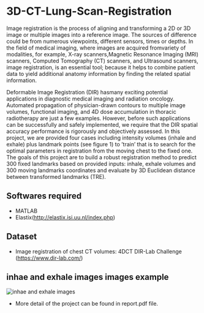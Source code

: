 # 3D-CT-Lung-Scan-Registration

Image registration is the process of aligning and transforming a 2D or 3D image or multiple images
into a reference image. The sources of difference could be from numerous viewpoints, different
sensors, times or depths. In the field of medical imaging, where images are acquired fromvariety
of modalities, for example, X-ray scanners,Magnetic Resonance Imaging (MRI) scanners, Computed
Tomography (CT) scanners, and Ultrasound scanners, image registration, is an essential tool; because
it helps to combine patient data to yield additional anatomy information by finding the related spatial
information.

Deformable Image Registration (DIR) hasmany exciting potential applications in diagnostic medical
imaging and radiation oncology. Automated propagation of physician-drawn contours to multiple
image volumes, functional imaging, and 4D dose accumulation in thoracic radiotherapy are just a few
examples. However, before such applications can be successfully and safely implemented, we require
that the DIR spatial accuracy performance is rigorously and objectively assessed.
In this project, we are provided four cases including intensity volumes (inhale and exhale) plus
landmark points (see figure 1) to ’train’ that is to search for the optimal parameters in registration from
the moving chest to the fixed one. The goals of this project are to build a robust registration method
to predict 300 fixed landmarks based on provided inputs: inhale, exhale volumes and 300 moving
landmarks coordinates and evaluate by 3D Euclidean distance between transformed landmarks
(TRE).

## Softwares required
* MATLAB
* Elastix(http://elastix.isi.uu.nl/index.php)

## Dataset
* Image registration of chest CT volumes: 4DCT DIR-Lab
Challenge (https://www.dir-lab.com/)

## inhae and exhale images images example

![](images/inhale.PNG "inhae and exhale images")

* More detail of the project can be found in report.pdf file.

